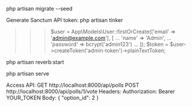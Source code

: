 php artisan migrate --seed


Generate Sanctum API token:
php artisan tinker
>>> $user = App\Models\User::firstOrCreate(['email' => 'admin@example.com'], [
...     'name' => 'Admin',
...     'password' => bcrypt('admin123')
... ]);
>>> $token = $user->createToken('admin-token')->plainTextToken;

php artisan reverb:start


php artisan serve

Access API:
GET http://localhost:8000/api/polls
POST http://localhost:8000/api/polls/1/vote
Headers: Authorization: Bearer YOUR_TOKEN
Body: { "option_id": 2 }